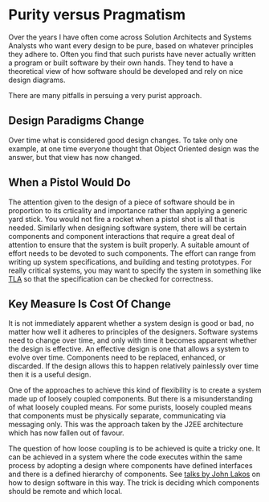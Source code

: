 # Purity versus Pragmatism

Over the years I have often come across Solution Architects and Systems Analysts who want every design to be pure,
based on whatever principles they adhere to. Often you find that such purists have never actually written a program or
built software by their own hands. They tend to have a theoretical view of how software should be developed and 
rely on nice design diagrams.

There are many pitfalls in persuing a very purist approach. 

## Design Paradigms Change
Over time what is considered good design changes. To take only one example, at one time everyone thought that Object Oriented
design was the answer, but that view has now changed.

## When a Pistol Would Do
The attention given to the design of a piece of software should be in proportion to its crticality and importance rather than
applying a generic yard stick. You would not fire a rocket when a pistol shot is all that is needed. Similarly when designing
software system, there will be certain components and component interactions that require a great deal of attention to ensure
that the system is built properly. A suitable amount of effort needs to be devoted to such components. The effort can range from
writing up system specifications, and building and testing prototypes. For really critical systems, you may want to specify 
the system in something like [TLA](http://lamport.azurewebsites.net/tla/tla.html) so that the specification can be checked 
for correctness.

## Key Measure Is Cost Of Change
It is not immediately apparent whether a system design is good or bad, no matter how well it adheres to principles of the 
designers. Software systems need to change over time, and only with time it becomes apparent whether the design is effective.
An effective design is one that allows a system to evolve over time. Components need to be replaced, enhanced, or discarded.
If the design allows this to happen relatively painlessly over time then it is a useful design.

One of the approaches to achieve this kind of flexibility is to create a system made up of loosely coupled components.
But there is a misunderstanding of what loosely coupled means. For some purists, loosely coupled means that components
must be physically separate, communicating via messaging only. This was the approach taken by the J2EE architecture which has
now fallen out of favour. 

The question of how loose coupling is to be achieved is quite a tricky one. It can be achieved in a system where the code
executes within the same process by adopting a design where components have defined interfaces and there is a defined hierarchy
of components. See [talks by John Lakos](https://www.youtube.com/watch?v=QjFpKJ8Xx78) on how to design software in this way.
The trick is deciding which components should be remote and which local. 
